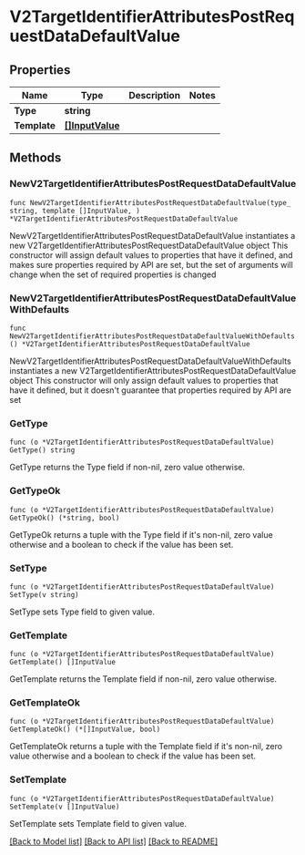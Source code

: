 # V2TargetIdentifierAttributesPostRequestDataDefaultValue

## Properties

Name | Type | Description | Notes
------------ | ------------- | ------------- | -------------
**Type** | **string** |  | 
**Template** | [**[]InputValue**](InputValue.md) |  | 

## Methods

### NewV2TargetIdentifierAttributesPostRequestDataDefaultValue

`func NewV2TargetIdentifierAttributesPostRequestDataDefaultValue(type_ string, template []InputValue, ) *V2TargetIdentifierAttributesPostRequestDataDefaultValue`

NewV2TargetIdentifierAttributesPostRequestDataDefaultValue instantiates a new V2TargetIdentifierAttributesPostRequestDataDefaultValue object
This constructor will assign default values to properties that have it defined,
and makes sure properties required by API are set, but the set of arguments
will change when the set of required properties is changed

### NewV2TargetIdentifierAttributesPostRequestDataDefaultValueWithDefaults

`func NewV2TargetIdentifierAttributesPostRequestDataDefaultValueWithDefaults() *V2TargetIdentifierAttributesPostRequestDataDefaultValue`

NewV2TargetIdentifierAttributesPostRequestDataDefaultValueWithDefaults instantiates a new V2TargetIdentifierAttributesPostRequestDataDefaultValue object
This constructor will only assign default values to properties that have it defined,
but it doesn't guarantee that properties required by API are set

### GetType

`func (o *V2TargetIdentifierAttributesPostRequestDataDefaultValue) GetType() string`

GetType returns the Type field if non-nil, zero value otherwise.

### GetTypeOk

`func (o *V2TargetIdentifierAttributesPostRequestDataDefaultValue) GetTypeOk() (*string, bool)`

GetTypeOk returns a tuple with the Type field if it's non-nil, zero value otherwise
and a boolean to check if the value has been set.

### SetType

`func (o *V2TargetIdentifierAttributesPostRequestDataDefaultValue) SetType(v string)`

SetType sets Type field to given value.


### GetTemplate

`func (o *V2TargetIdentifierAttributesPostRequestDataDefaultValue) GetTemplate() []InputValue`

GetTemplate returns the Template field if non-nil, zero value otherwise.

### GetTemplateOk

`func (o *V2TargetIdentifierAttributesPostRequestDataDefaultValue) GetTemplateOk() (*[]InputValue, bool)`

GetTemplateOk returns a tuple with the Template field if it's non-nil, zero value otherwise
and a boolean to check if the value has been set.

### SetTemplate

`func (o *V2TargetIdentifierAttributesPostRequestDataDefaultValue) SetTemplate(v []InputValue)`

SetTemplate sets Template field to given value.



[[Back to Model list]](../README.md#documentation-for-models) [[Back to API list]](../README.md#documentation-for-api-endpoints) [[Back to README]](../README.md)


